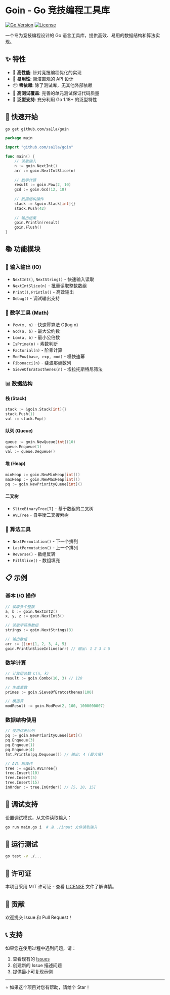 # Goin - Go 竞技编程工具库

[![Go Version](https://img.shields.io/badge/go-%3E%3D1.22-blue.svg)](https://golang.org/)
[![License](https://img.shields.io/badge/license-MIT-green.svg)](LICENSE)

一个专为竞技编程设计的 Go 语言工具库，提供高效、易用的数据结构和算法实现。

## ✨ 特性

- 🚀 **高性能**: 针对竞技编程优化的实现
- 🔧 **易用性**: 简洁直观的 API 设计
- 📦 **零依赖**: 除了测试库，无其他外部依赖
- 🧪 **高测试覆盖**: 完善的单元测试保证代码质量
- 🎯 **泛型支持**: 充分利用 Go 1.18+ 的泛型特性

## 🚀 快速开始

```bash
go get github.com/sa1la/goin
```

```go
package main

import "github.com/sa1la/goin"

func main() {
    // 读取输入
    n := goin.NextInt()
    arr := goin.NextIntSlice(n)
    
    // 数学计算
    result := goin.Pow(2, 10)
    gcd := goin.Gcd(12, 18)
    
    // 数据结构操作
    stack := &goin.Stack[int]{}
    stack.Push(42)
    
    // 输出结果
    goin.Println(result)
    goin.Flush()
}
```

## 📚 功能模块

### 🔢 输入输出 (IO)
- `NextInt()`, `NextString()` - 快速输入读取
- `NextIntSlice(n)` - 批量读取整数数组
- `Print()`, `Println()` - 高效输出
- `Debug()` - 调试输出支持

### 🧮 数学工具 (Math)
- `Pow(x, n)` - 快速幂算法 O(log n)
- `Gcd(a, b)` - 最大公约数
- `Lcm(a, b)` - 最小公倍数
- `IsPrime(n)` - 素数判断
- `Factorial(n)` - 阶乘计算
- `ModPow(base, exp, mod)` - 模快速幂
- `Fibonacci(n)` - 斐波那契数列
- `SieveOfEratosthenes(n)` - 埃拉托斯特尼筛法

### 📊 数据结构
#### 栈 (Stack)
```go
stack := &goin.Stack[int]{}
stack.Push(1)
val := stack.Pop()
```

#### 队列 (Queue)
```go
queue := goin.NewQueue[int](10)
queue.Enqueue(1)
val := queue.Dequeue()
```

#### 堆 (Heap)
```go
minHeap := goin.NewMinHeap[int]()
maxHeap := goin.NewMaxHeap[int]()
pq := goin.NewPriorityQueue[int]()
```

#### 二叉树
- `SliceBinaryTree[T]` - 基于数组的二叉树
- `AVLTree` - 自平衡二叉搜索树

### 🔄 算法工具
- `NextPermutation()` - 下一个排列
- `LastPermutation()` - 上一个排列
- `Reverse()` - 数组反转
- `FillSlice()` - 数组填充

## 📋 示例

### 基本 I/O 操作
```go
// 读取多个整数
a, b := goin.NextInt2()
x, y, z := goin.NextInt3()

// 读取字符串数组
strings := goin.NextStrings(3)

// 输出数组
arr := []int{1, 2, 3, 4, 5}
goin.PrintlnSliceInline(arr) // 输出: 1 2 3 4 5
```

### 数学计算
```go
// 计算组合数 C(n, k)
result := goin.Combo(10, 3) // 120

// 生成素数
primes := goin.SieveOfEratosthenes(100)

// 模运算
modResult := goin.ModPow(2, 100, 1000000007)
```

### 数据结构使用
```go
// 使用优先队列
pq := goin.NewPriorityQueue[int]()
pq.Enqueue(3)
pq.Enqueue(1)
pq.Enqueue(4)
fmt.Println(pq.Dequeue()) // 输出: 4 (最大值)

// AVL 树操作
tree := &goin.AVLTree{}
tree.Insert(10)
tree.Insert(5)
tree.Insert(15)
inOrder := tree.InOrder() // [5, 10, 15]
```

## 🔧 调试支持

设置调试模式，从文件读取输入：
```bash
go run main.go i  # 从 ./input 文件读取输入
```

## 🧪 运行测试

```bash
go test -v ./...
```

## 📄 许可证

本项目采用 MIT 许可证 - 查看 [LICENSE](LICENSE) 文件了解详情。

## 🤝 贡献

欢迎提交 Issue 和 Pull Request！

## 📞 支持

如果您在使用过程中遇到问题，请：
1. 查看现有的 [Issues](https://github.com/sa1la/goin/issues)
2. 创建新的 Issue 描述问题
3. 提供最小可复现示例

---

⭐ 如果这个项目对您有帮助，请给个 Star！

